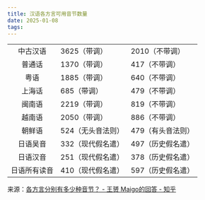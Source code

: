 ```yaml
---
title: 汉语各方言可用音节数量
date: 2025-01-08
tags: 
---
```

||||
|:--:|:--|:--|
|中古汉语|3625（带调）| 2010（不带调）|
|普通话|1370（带调）| 417（不带调）|
|粤语|1885（带调）| 640（不带调）|
|上海话|685（带调）| 479（不带调）|
|闽南语|2219（带调）| 819（不带调）|
|越南语|2050（带调）| 886（不带调）|
|朝鲜语|524（无头音法则）| 479（有头音法则）|
|日语吴音|332（现代假名遣）| 497（历史假名遣）|
|日语汉音|251（现代假名遣）| 378（历史假名遣）|
|日语所有读音|410（现代假名遣）| 597（历史假名遣）|

来源：[各方言分别有多少种音节？ - 王赟 Maigo的回答 - 知乎](https://www.zhihu.com/question/52496605/answer/194190677)